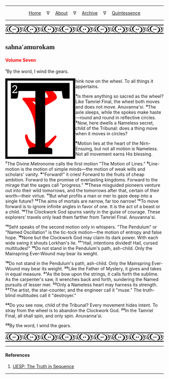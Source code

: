 
---

<!--- Local CSS Font Loading -->

<style>
@font-face {
    font-family: HayghinDaedric;
    src: url('../../../../../assets/fonts/ttf/HayghinDaedric.ttf') format('truetype');
    font-weight: medium;
    font-style: normal;
}
</style>

<!--- Jekyll Page Links -->

<center>
<a href="../../../../../index.html">Home</a>
&emsp;&nabla;&emsp;
<a href="../../../../archive/about.html">About</a>
&emsp;&nabla;&emsp;
<a href="../../../../archive/index.html">Archive</a>
&emsp;&nabla;&emsp;
<a href="../../../index.html">Quintessence</a>
</center>

<!--- Markdown Body Below: -->

---

<img align="center" alt="Bordering" src="../../../../../assets/images/symbols/velothi_pattern_long_by_lukkar.svg">

## <span style="font-family:HayghinDaedric">sahna'amurokam</Span>

#### <span style="color:red">Volume Seven</Span>

<b>&sup1;</b>By the word, I wind the gears.

<img align="left" alt="T" src="../../../project/resources/initials/svg/sequence/letter_t.svg">hink now on the wheel. To all things it appertains.

<b>&sup3;</b>Is there anything so sacred as the wheel? Like Tamriel Final, the wheel both moves and does not move. Anuvanna'si.
<b>&#8308;</b>The axle sleeps, while the spokes make haste&mdash;round and round in reflective circles.
<b>&#8309;</b>Now, here dwells a Nameless secret, child of the Tribunal: does a thing move when it moves in circles?

<b>&#8310;</b>Motion lies at the heart of the Nirn-Ensuing, but not all motion is Nameless. Not all movement earns His blessing.

<b>&#8311;</b>The Divine Metronome calls the first motion "The Motion of Lines."
<b>&#8312;</b>Line-motion is the motion of simple minds&mdash;the motion of weak wills and scholars' vanity.
<b>&#8313;</b>"Forward!" it cries! Forward to the fruits of cheap ambition. Forward to the promise of everlasting kingdoms. Forward to the mirage that the sages call "progress."
<b>&sup1;&#8304;</b>These misguided pioneers venture out into their wild tomorrows, and the tomorrows after that, certain of their worth&mdash;their virtue.
<b>&sup1;&sup1;</b>But what profits a man or mer to gaze deep into a single future?
<b>&sup1;&sup2;</b>The aims of mortals are narrow, far too narrow!
<b>&sup1;&sup3;</b>To move forward is to ignore infinite angles in favor of one. It is the act of a beast or a child.
<b>&sup1;&#8308;</b>The Clockwork God spurns vanity in the guise of courage. These explorers' travels only lead them farther from Tamriel Final. Anuvanna'si.

<b>&sup1;&#8309;</b>Seht speaks of the second motion only in whispers. "The Pendulum" or "Named Oscillation" is the tic-tock motion&mdash;the motion of entropy and false hope.
<b>&sup1;&#8310;</b>None but the Clockwork God may claim its dark power. With each wide swing it shouts Lorkhan's lie.
<b>&sup1;&#8311;</b>"Hail, intentions divided! Hail, cursed multitudes!"
<b>&sup1;&#8312;</b>Do not stand in the Pendulum's path, ash-child. Only the Mainspring Ever-Wound may bear its weight.

<b>&sup1;&#8313;</b>Do not stand in the Pendulum's path, ash-child. Only the Mainspring Ever-Wound may bear its weight.
<b>&sup2;&#8304;</b>Like the Father of Mystery, it gives and takes in equal measure.
<b>&sup2;&sup1;</b>As the bow upon the strings, it calls forth the sublime. As the carpenter's saw, it wrenches back and forth, sundering the Named pursuits of lesser mer.
<b>&sup2;&sup2;</b>Only a Nameless heart may harness its strength.
<b>&sup2;&sup3;</b>The artist, the star-counter, and the engineer call it "muse." The truth-blind multitudes call it "destroyer."

<b>&sup2;&#8308;</b>Do you see now, child of the Tribunal? Every movement hides intent. To stray from the wheel is to abandon the Clockwork God.
<b>&sup2;&#8309;</b>In the Tamriel Final, all shall spin, and only spin. Anuvanna'si.

<b>&sup2;&#8310;</b>By the word, I wind the gears.

<img align="center" alt="Bordering" src="../../../../../assets/images/symbols/velothi_pattern_long_by_lukkar.svg">

---

#### References

1. [UESP: The Truth in Sequence][1]

[1]: https://en.uesp.net/wiki/Online:The_Truth_in_Sequence:_Volume_7

---
